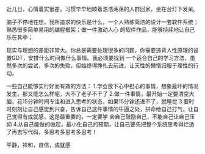 近几日，心情着实很差，习惯早早地顺着浩浩荡荡的人群回家，坐在台灯下发呆。

脑子不停地在想，我所追求的快乐是什么，一个人熟练简洁的设计一套软件系统；熟悉很多简单易用的编程框架；做一件激动人心
的软件作品，能够持续地让自己乐在其中；

现实与理想的差距非常大。你总是需要处理很多的问题，你需要违背人性原理的设置GDT，安排什么时间做什么事情。我必须要找到
一个适合自己的学习方法，虽然多次的尝试，多次的失败，但始终得挣扎去前进，让天性的懒惰归服于理性的行动。

一些自己能够实行好而有效的方法：
1.学会放下心中担心的事情，想象最坏的情况发生，那又能怎么样呢，大不了老子不干了
2.做一件事情，最开始一定要清空大脑，花15分钟时间专注和进入思考的状态，如果15分钟还进不了，就睡觉
3.要时时刻刻让自己感觉到兴奋，告诉自己这件事情的牛逼之处，拼命给自己打气，让自己觉得有成就感，这是最重要的，一定要学
会自己鼓励自己，不能自己让自己压抑
4.从自己能做的做起，最小化自己的预期，让自己要先把整个系统思考得烂透了再去写代码，多思考多思考多思考！

平静，祥和，自信，成就感
